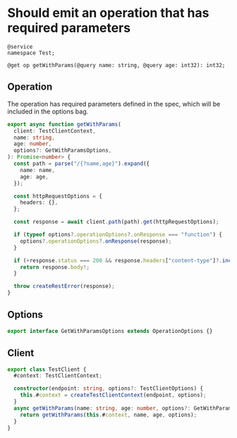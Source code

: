 # Should emit an operation that has required parameters

```tsp
@service
namespace Test;

@get op getWithParams(@query name: string, @query age: int32): int32;
```

## Operation

The operation has required parameters defined in the spec, which will be included in the options bag.

```ts src/api/testClientOperations.ts function getWithParams
export async function getWithParams(
  client: TestClientContext,
  name: string,
  age: number,
  options?: GetWithParamsOptions,
): Promise<number> {
  const path = parse("/{?name,age}").expand({
    name: name,
    age: age,
  });

  const httpRequestOptions = {
    headers: {},
  };

  const response = await client.path(path).get(httpRequestOptions);

  if (typeof options?.operationOptions?.onResponse === "function") {
    options?.operationOptions?.onResponse(response);
  }

  if (+response.status === 200 && response.headers["content-type"]?.includes("application/json")) {
    return response.body!;
  }

  throw createRestError(response);
}
```

## Options

```ts src/api/testClientOperations.ts interface GetWithParamsOptions
export interface GetWithParamsOptions extends OperationOptions {}
```

## Client

```ts src/testClient.ts class TestClient
export class TestClient {
  #context: TestClientContext;

  constructor(endpoint: string, options?: TestClientOptions) {
    this.#context = createTestClientContext(endpoint, options);
  }
  async getWithParams(name: string, age: number, options?: GetWithParamsOptions) {
    return getWithParams(this.#context, name, age, options);
  }
}
```
